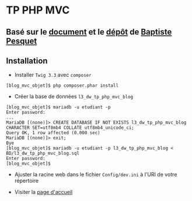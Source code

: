 # TP PHP MVC

## Basé sur le [document](http://bpesquet.developpez.com/tutoriels/php/evoluer-architecture-mvc/) et le [dépôt](http://github.com/bpesquet/MonBlog) de [Baptiste Pesquet](https://github.com/bpesquet)


## Installation

- Installer `Twig 3.3`  avec `composer`

`[blog_mvc_objet]$ php composer.phar install` 

- Créer la base de données `l3_dw_tp_php_mvc_blog`

```
[blog_mvc_objet]$ mariadb -u etudiant -p
Enter password: 
...
MariaDB [(none)]> CREATE DATABASE IF NOT EXISTS l3_dw_tp_php_mvc_blog CHARACTER SET=utf8mb4 COLLATE utf8mb4_unicode_ci;
Query OK, 1 row affected (0.000 sec)
MariaDB [(none)]> exit;
Bye
[blog_mvc_objet]$ mariadb -u etudiant -p l3_dw_tp_php_mvc_blog < BD/l3_dw_tp_php_mvc_blog.sql 
Enter password: 
[blog_mvc_objet]$
```

- Ajuster la racine web dans le fichier `Config/dev.ini` à l'URI de votre répertoire

- Visiter la [page d'accueil](http://localhost/l3/tp-php-mvc/corrections/blog_mvc_objet/index.php)
